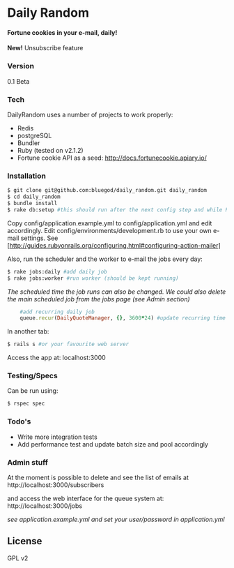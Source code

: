# Daily Random

#### Fortune cookies in your e-mail, daily!

**New!** Unsubscribe feature

### Version
0.1 Beta

### Tech

DailyRandom uses a number of projects to work properly:
* Redis
* postgreSQL
* Bundler
* Ruby (tested on v2.1.2)
* Fortune cookie API as a seed: http://docs.fortunecookie.apiary.io/

### Installation

```sh
$ git clone git@github.com:bluegod/daily_random.git daily_random
$ cd daily_random
$ bundle install
$ rake db:setup #this should run after the next config step and while Redis is running!
```

Copy config/application.example.yml to config/application.yml and edit accordingly.
Edit config/environments/development.rb to use your own e-mail settings. See [http://guides.rubyonrails.org/configuring.html#configuring-action-mailer]

Also, run the scheduler and the worker to e-mail the jobs every day:

```sh
$ rake jobs:daily #add daily job 
$ rake jobs:worker #run worker (should be kept running)
```
_The scheduled time the job runs can also be changed. We could also delete the main scheduled job from the jobs page (see Admin section)_

```ruby
    #add recurring daily job
    queue.recur(DailyQuoteManager, {}, 3600*24) #update recurring time in seconds
```   

In another tab:
```sh
$ rails s #or your favourite web server
```
Access the app at: localhost:3000

### Testing/Specs

Can be run using:
```sh
$ rspec spec
```

### Todo's

* Write more integration tests
* Add performance test and update batch size and pool accordingly

### Admin stuff
At the moment is possible to delete and see the list of emails at
http://localhost:3000/subscribers

and access the web interface for the queue system at:
http://localhost:3000/jobs

_see application.example.yml and set your user/password in application.yml_

License
----
GPL v2
